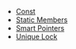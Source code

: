 - [Const](https://github.com/ElijahGCHEN/TIL/blob/main/c++/trivia.md#const-in-member-functions)
- [Static Members](https://github.com/ElijahGCHEN/TIL/blob/main/c++/trivia.md#static-members)
- [Smart Pointers](../../c++/smart-pointer.md)
- [Unique Lock](https://github.com/ElijahGCHEN/TIL/blob/main/c++/trivia.md#static-members)
